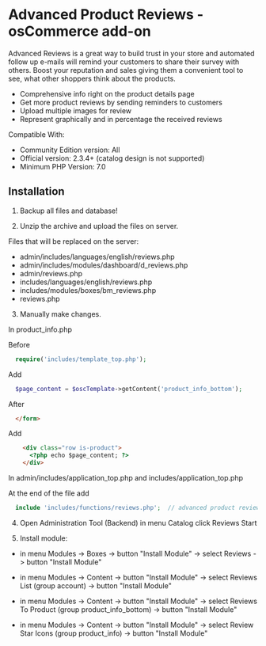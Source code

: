 # Advanced Product Reviews - osCommerce add-on
Advanced Reviews is a great way to build trust in your store and automated follow up e-mails will remind your customers to share their survey with others. Boost your reputation and sales giving them a convenient tool to see, what other shoppers think about the products.

* Comprehensive info right on the product details page
* Get more product reviews by sending reminders to customers 
* Upload multiple images for review
* Represent graphically and in percentage the received reviews 

Compatible With:

* Community Edition version: All 
* Official version: 2.3.4+ (catalog design is not supported)
* Minimum PHP Version: 7.0

## Installation

1. Backup all files and database!

2. Unzip the archive and upload the files on server.

Files that will be replaced on the server:

- admin/includes/languages/english/reviews.php
- admin/includes/modules/dashboard/d_reviews.php
- admin/reviews.php
- includes/languages/english/reviews.php
- includes/modules/boxes/bm_reviews.php
- reviews.php

3. Manually make changes.

In product_info.php

Before

```php
  require('includes/template_top.php');
```
Add

```php
  $page_content = $oscTemplate->getContent('product_info_bottom');
```
After

```html
  </form>
```
Add

```html
    <div class="row is-product">
      <?php echo $page_content; ?>
    </div>
```
In admin/includes/application_top.php and includes/application_top.php

At the end of the file add

```php
  include 'includes/functions/reviews.php';  // advanced product reviews add-on
```

4. Open Administration Tool (Backend) in menu Catalog click Reviews Start

5. Install module:

- in menu Modules -> Boxes -> button "Install Module" -> select Reviews -> button "Install Module"

- in menu Modules -> Content -> button "Install Module" -> select Reviews List (group account) -> button "Install Module"

- in menu Modules -> Content -> button "Install Module" -> select Reviews To Product (group product_info_bottom) -> button "Install Module"

- in menu Modules -> Content -> button "Install Module" -> select Review Star Icons (group product_info) -> button "Install Module"
